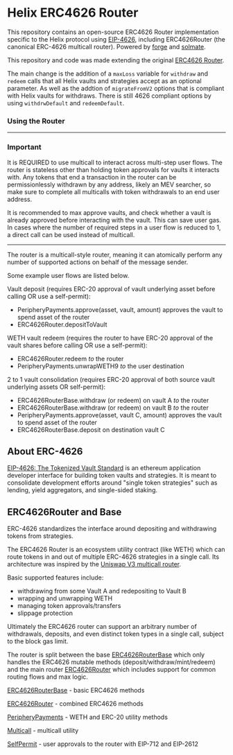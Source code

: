 # Helix ERC4626 Router

This repository contains an open-source ERC4626 Router implementation specific to the Helix protocol using [EIP-4626](https://eips.ethereum.org/EIPS/eip-4626), including ERC4626Router (the canonical ERC-4626 multicall router). Powered by [forge](https://github.com/gakonst/foundry/tree/master/forge) and [solmate](https://github.com/Rari-Capital/solmate).

This repository and code was made extending the original [ERC4626 Router](https://github.com/fei-protocol/ERC4626).

The main change is the addition of a `maxLoss` variable for `withdraw` and `redeem` calls that all Helix vaults and strategies accept as an optional parameter. As well as the addtion of `migrateFromV2` options that is compliant with Helix vaults for withdraws. There is still 4626 compliant options by using `withdrwDefault` and `redeemDefault`.


### Using the Router
---
### **Important**
It is REQUIRED to use multicall to interact across multi-step user flows. The router is stateless other than holding token approvals for vaults it interacts with. Any tokens that end a transaction in the router can be permissionlessly withdrawn by any address, likely an MEV searcher, so make sure to complete all multicalls with token withdrawals to an end user address.

It is recommended to max approve vaults, and check whether a vault is already approved before interacting with the vault. This can save user gas. In cases where the number of required steps in a user flow is reduced to 1, a direct call can be used instead of multicall.

---

The router is a multicall-style router, meaning it can atomically perform any number of supported actions on behalf of the message sender.

Some example user flows are listed below.

Vault deposit (requires ERC-20 approval of vault underlying asset before calling OR use a self-permit):
- PeripheryPayments.approve(asset, vault, amount) approves the vault to spend asset of the router
- ERC4626Router.depositToVault

WETH vault redeem (requires the router to have ERC-20 approval of the vault shares before calling OR use a self-permit):
- ERC4626Router.redeem *to* the router
- PeripheryPayments.unwrapWETH9 *to* the user destination

2 to 1 vault consolidation (requires ERC-20 approval of both source vault underlying assets OR self-permit):
- ERC4626RouterBase.withdraw (or redeem) on vault A *to* the router
- ERC4626RouterBase.withdraw (or redeem) on vault B *to* the router
- PeripheryPayments.approve(asset, vault C, amount) approves the vault to spend asset of the router
- ERC4626RouterBase.deposit on destination vault C

## About ERC-4626

[EIP-4626: The Tokenized Vault Standard](https://eips.ethereum.org/EIPS/eip-4626) is an ethereum application developer interface for building token vaults and strategies. It is meant to consolidate development efforts around "single token strategies" such as lending, yield aggregators, and single-sided staking.

## ERC4626Router and Base

ERC-4626 standardizes the interface around depositing and withdrawing tokens from strategies.

The ERC4626 Router is an ecosystem utility contract (like WETH) which can route tokens in and out of multiple ERC-4626 strategies in a single call. Its architecture was inspired by the [Uniswap V3 multicall router](https://github.com/Uniswap/v3-periphery/blob/main/contracts/SwapRouter.sol).

Basic supported features include:
* withdrawing from some Vault A and redepositing to Vault B
* wrapping and unwrapping WETH
* managing token approvals/transfers
* slippage protection

Ultimately the ERC4626 router can support an arbitrary number of withdrawals, deposits, and even distinct token types in a single call, subject to the block gas limit.

The router is split between the base [ERC4626RouterBase](https://github.com/elision-labs/ERC4626-Router/blob/master/src/Helix4626RouterBase.sol) which only handles the ERC4626 mutable methods (deposit/withdraw/mint/redeem) and the main router [ERC4626Router](https://github.com/elision-labs/ERC4626-Router/blob/master/src/Helix4626Router.sol) which includes support for common routing flows and max logic.


[ERC4626RouterBase](https://github.com/elision-labs/ERC4626-Router/blob/master/src/Helix4626RouterBase.sol) - basic ERC4626 methods

[ERC4626Router](https://github.com/elision-labs/ERC4626-Router/blob/master/src/Helix4626Router.sol) - combined ERC4626 methods

[PeripheryPayments](https://github.com/elision-labs/ERC4626-Router/blob/master/src/external/PeripheryPayments.sol) - WETH and ERC-20 utility methods

[Multicall](https://github.com/elision-labs/ERC4626-Router/blob/master/src/external/Multicall.sol) - multicall utility

[SelfPermit](https://github.com/elision-labs/ERC4626-Router/blob/master/src/external/SelfPermit.sol) - user approvals to the router with EIP-712 and EIP-2612



